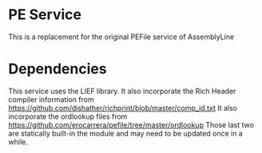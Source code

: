 # PE Service
This is a replacement for the original PEFile service of AssemblyLine

# Dependencies
This service uses the LIEF library.
It also incorporate the Rich Header compiler information from https://github.com/dishather/richprint/blob/master/comp_id.txt
It also incorporate the ordlookup files from https://github.com/erocarrera/pefile/tree/master/ordlookup
Those last two are statically built-in the module and may need to be updated once in a while.
